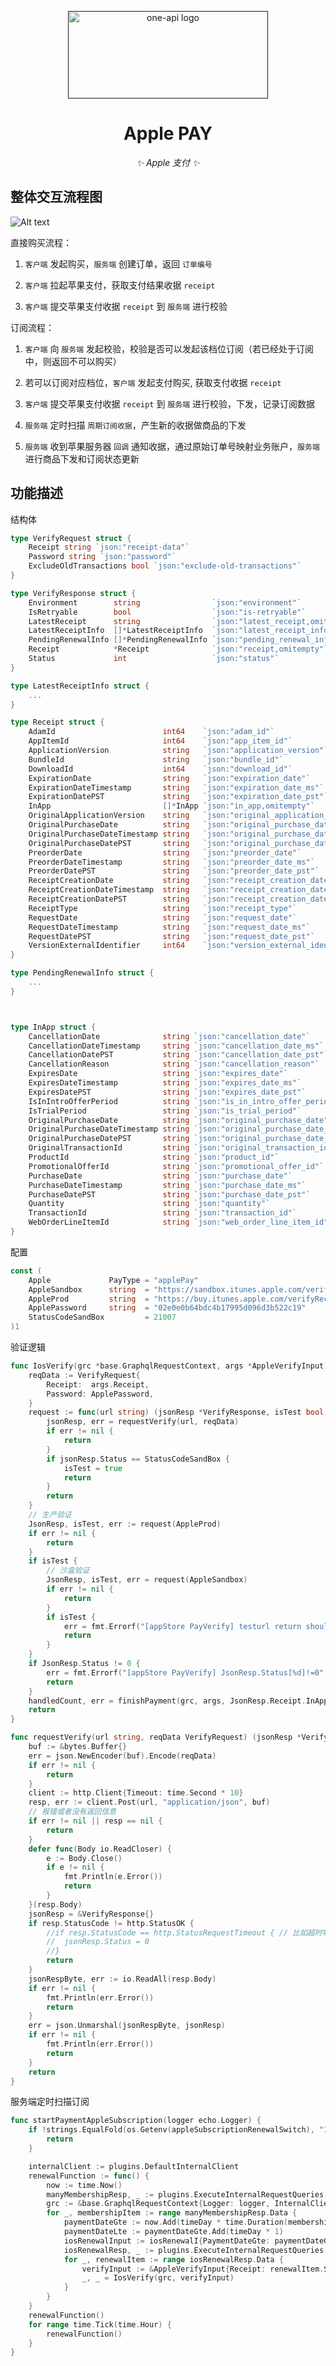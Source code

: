 <p align="center">
  <a href=""><img src="https://ft-dev.oss-cn-shanghai.aliyuncs.com/WechatIMG157.jpg?X-Amz-Algorithm=AWS4-HMAC-SHA256&X-Amz-Credential=LTAI5tP8iEBMfrzVNSW7k148%2F20231228%2Foss-cn-shanghai%2Fs3%2Faws4_request&X-Amz-Date=20231228T094603Z&X-Amz-Expires=86400&X-Amz-SignedHeaders=host&response-content-disposition=attachment%3Bfilename%3D%22WechatIMG157.jpg%22&X-Amz-Signature=541cfa5d00b1e5b5b0807363bd27a68646c102fc88f4908fa7ba798f964b6bc4" width="320" height="140" alt="one-api logo"></a>
</p>

<div align="center">

# Apple PAY

_✨ Apple 支付 ✨_

</div>

## 整体交互流程图
![Alt text](https://ft-dev.oss-cn-shanghai.aliyuncs.com/127.png?X-Amz-Algorithm=AWS4-HMAC-SHA256&X-Amz-Credential=LTAI5tP8iEBMfrzVNSW7k148%2F20231228%2Foss-cn-shanghai%2Fs3%2Faws4_request&X-Amz-Date=20231228T094327Z&X-Amz-Expires=86400&X-Amz-SignedHeaders=host&response-content-disposition=attachment%3Bfilename%3D%22127.png%22&X-Amz-Signature=1816e360aa2c26523ec45eb983625d77533e4afdd6a97a62205a006e0c33d4b0)


直接购买流程：

1. `客户端` 发起购买，`服务端` 创建订单，返回 `订单编号`

2. `客户端` 拉起苹果支付，获取支付结果收据 `receipt`

3. `客户端` 提交苹果支付收据 `receipt` 到 `服务端` 进行校验



订阅流程：

1. `客户端` 向 `服务端` 发起校验，校验是否可以发起该档位订阅（若已经处于订阅中，则返回不可以购买）

2. 若可以订阅对应档位，`客户端` 发起支付购买, 获取支付收据 `receipt`

3. `客户端` 提交苹果支付收据 `receipt` 到 `服务端` 进行校验，下发，记录订阅数据

4. `服务端` 定时扫描 `周期订阅收据`，产生新的收据做商品的下发

5. `服务端` 收到苹果服务器 `回调` 通知收据，通过原始订单号映射业务账户，`服务端` 进行商品下发和订阅状态更新


## 功能描述

结构体

```go
type VerifyRequest struct {
	Receipt string `json:"receipt-data"`
	Password string `json:"password"`
	ExcludeOldTransactions bool `json:"exclude-old-transactions"`
}

type VerifyResponse struct {
	Environment        string                `json:"environment"`
	IsRetryable        bool                  `json:"is-retryable"`
	LatestReceipt      string                `json:"latest_receipt,omitempty"`
	LatestReceiptInfo  []*LatestReceiptInfo  `json:"latest_receipt_info,omitempty"`
	PendingRenewalInfo []*PendingRenewalInfo `json:"pending_renewal_info,omitempty"`
	Receipt            *Receipt              `json:"receipt,omitempty"`
	Status             int                   `json:"status"`
}

type LatestReceiptInfo struct {
	...
}

type Receipt struct {
	AdamId                        int64    `json:"adam_id"`
	AppItemId                     int64    `json:"app_item_id"`
	ApplicationVersion            string   `json:"application_version"`
	BundleId                      string   `json:"bundle_id"`
	DownloadId                    int64    `json:"download_id"`
	ExpirationDate                string   `json:"expiration_date"`
	ExpirationDateTimestamp       string   `json:"expiration_date_ms"`
	ExpirationDatePST             string   `json:"expiration_date_pst"`
	InApp                         []*InApp `json:"in_app,omitempty"`
	OriginalApplicationVersion    string   `json:"original_application_version"`
	OriginalPurchaseDate          string   `json:"original_purchase_date"`
	OriginalPurchaseDateTimestamp string   `json:"original_purchase_date_ms"`
	OriginalPurchaseDatePST       string   `json:"original_purchase_date_pst"`
	PreorderDate                  string   `json:"preorder_date"`
	PreorderDateTimestamp         string   `json:"preorder_date_ms"`
	PreorderDatePST               string   `json:"preorder_date_pst"`
	ReceiptCreationDate           string   `json:"receipt_creation_date"`
	ReceiptCreationDateTimestamp  string   `json:"receipt_creation_date_ms"`
	ReceiptCreationDatePST        string   `json:"receipt_creation_date_pst"`
	ReceiptType                   string   `json:"receipt_type"`
	RequestDate                   string   `json:"request_date"`
	RequestDateTimestamp          string   `json:"request_date_ms"`
	RequestDatePST                string   `json:"request_date_pst"`
	VersionExternalIdentifier     int64    `json:"version_external_identifier"`
}

type PendingRenewalInfo struct {
	...
}



type InApp struct {
	CancellationDate              string `json:"cancellation_date"`
	CancellationDateTimestamp     string `json:"cancellation_date_ms"`
	CancellationDatePST           string `json:"cancellation_date_pst"`
	CancellationReason            string `json:"cancellation_reason"`
	ExpiresDate                   string `json:"expires_date"`
	ExpiresDateTimestamp          string `json:"expires_date_ms"`
	ExpiresDatePST                string `json:"expires_date_pst"`
	IsInIntroOfferPeriod          string `json:"is_in_intro_offer_period"`
	IsTrialPeriod                 string `json:"is_trial_period"`
	OriginalPurchaseDate          string `json:"original_purchase_date"`
	OriginalPurchaseDateTimestamp string `json:"original_purchase_date_ms"`
	OriginalPurchaseDatePST       string `json:"original_purchase_date_pst"`
	OriginalTransactionId         string `json:"original_transaction_id"`
	ProductId                     string `json:"product_id"`
	PromotionalOfferId            string `json:"promotional_offer_id"`
	PurchaseDate                  string `json:"purchase_date"`
	PurchaseDateTimestamp         string `json:"purchase_date_ms"`
	PurchaseDatePST               string `json:"purchase_date_pst"`
	Quantity                      string `json:"quantity"`
	TransactionId                 string `json:"transaction_id"`
	WebOrderLineItemId            string `json:"web_order_line_item_id"`
}
```

配置

```go
const (
	Apple             PayType = "applePay"
	AppleSandbox      string  = "https://sandbox.itunes.apple.com/verifyReceipt"
	AppleProd         string  = "https://buy.itunes.apple.com/verifyReceipt"
	ApplePassword     string  = "02e0e0b64bdc4b17995d096d3b522c19"
	StatusCodeSandBox         = 21007
)1
```

验证逻辑

```go
func IosVerify(grc *base.GraphqlRequestContext, args *AppleVerifyInput) (handledCount int, err error) {
	reqData := VerifyRequest{
		Receipt:  args.Receipt,
		Password: ApplePassword,
	}
	request := func(url string) (jsonResp *VerifyResponse, isTest bool, err error) {
		jsonResp, err = requestVerify(url, reqData)
		if err != nil {
			return
		}
		if jsonResp.Status == StatusCodeSandBox {
			isTest = true
			return
		}
		return
	}
	// 生产验证
	JsonResp, isTest, err := request(AppleProd)
	if err != nil {
		return
	}
	if isTest {
		// 沙盒验证
		JsonResp, isTest, err = request(AppleSandbox)
		if err != nil {
			return
		}
		if isTest {
			err = fmt.Errorf("[appStore PayVerify] testurl return should in testmod")
			return
		}
	}
	if JsonResp.Status != 0 {
		err = fmt.Errorf("[appStore PayVerify] JsonResp.Status[%d]!=0", JsonResp.Status)
		return
	}
	handledCount, err = finishPayment(grc, args, JsonResp.Receipt.InApp)
	return
}

func requestVerify(url string, reqData VerifyRequest) (jsonResp *VerifyResponse, err error) {
	buf := &bytes.Buffer{}
	err = json.NewEncoder(buf).Encode(reqData)
	if err != nil {
		return
	}
	client := http.Client{Timeout: time.Second * 10}
	resp, err := client.Post(url, "application/json", buf)
	// 报错或者没有返回信息
	if err != nil || resp == nil {
		return
	}
	defer func(Body io.ReadCloser) {
		e := Body.Close()
		if e != nil {
			fmt.Println(e.Error())
			return
		}
	}(resp.Body)
	jsonResp = &VerifyResponse{}
	if resp.StatusCode != http.StatusOK {
		//if resp.StatusCode == http.StatusRequestTimeout { // 比如超时啊什么的 需要让其通过校验
		//	jsonResp.Status = 0
		//}
		return
	}
	jsonRespByte, err := io.ReadAll(resp.Body)
	if err != nil {
		fmt.Println(err.Error())
		return
	}
	err = json.Unmarshal(jsonRespByte, jsonResp)
	if err != nil {
		fmt.Println(err.Error())
		return
	}
	return
}

```


服务端定时扫描订阅

```go
func startPaymentAppleSubscription(logger echo.Logger) {
	if !strings.EqualFold(os.Getenv(appleSubscriptionRenewalSwitch), "1") {
		return
	}

	internalClient := plugins.DefaultInternalClient
	renewalFunction := func() {
		now := time.Now()
		manyMembershipResp, _ := plugins.ExecuteInternalRequestQueries[manyMembershipI, manyMembershipRD](internalClient, manyMembershipQueryPath, manyMembershipI{})
		grc := &base.GraphqlRequestContext{Logger: logger, InternalClient: internalClient}
		for _, membershipItem := range manyMembershipResp.Data {
			paymentDateGte := now.Add(timeDay * time.Duration(membershipItem.Lifespan) * -1)
			paymentDateLte := paymentDateGte.Add(timeDay * 1)
			iosRenewalInput := iosRenewalI{PaymentDateGte: paymentDateGte.Format(utils.ISO8601Layout), PaymentDateLte: paymentDateLte.Format(utils.ISO8601Layout)}
			iosRenewalResp, _ := plugins.ExecuteInternalRequestQueries[iosRenewalI, iosRenewalRD](internalClient, iosRenewalQueryPath, iosRenewalInput)
			for _, renewalItem := range iosRenewalResp.Data {
				verifyInput := &AppleVerifyInput{Receipt: renewalItem.Sn, AccountId: renewalItem.AccountId, AppleProductId: membershipItem.ProductId}
				_, _ = IosVerify(grc, verifyInput)
			}
		}
	}
	renewalFunction()
	for range time.Tick(time.Hour) {
		renewalFunction()
	}
}

```